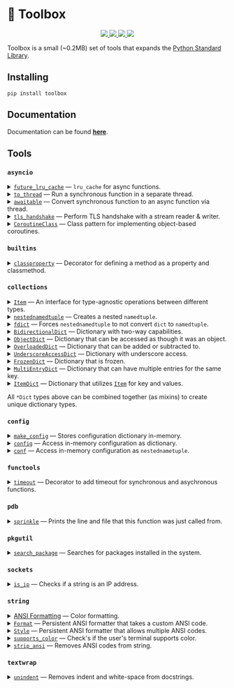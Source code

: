 # 🧰 Toolbox

<p align="center">

  <a href="https://github.com/synchronizing/toolbox/actions?query=workflow%3ABuild">
    <img src="https://github.com/synchronizing/toolbox/workflows/Build/badge.svg?branch=master&event=push">
  </a>

<a href="https://synchronizing.github.io/toolbox/">
    <img src="https://github.com/synchronizing/toolbox/workflows/Docs/badge.svg?branch=master&event=push">
  </a>

  <a href="https://coveralls.io/github/synchronizing/toolbox?branch=master">
    <img src="https://coveralls.io/repos/github/synchronizing/toolbox/badge.svg?branch=master">
  </a>

  <a href="https://opensource.org/licenses/MIT">
    <img src="https://img.shields.io/badge/License-MIT-yellow.svg">
  </a>
</p>

Toolbox is a small (~0.2MB) set of tools that expands the [Python Standard Library](https://docs.python.org/3/library/).

## Installing

```
pip install toolbox
```

## Documentation

Documentation can be found [**here**](http://synchronizing.github.io/toolbox/).

## Tools

### `asyncio`

<details>
  <summary><a href="https://synchronizing.github.io/toolbox/module/asyncio.html#toolbox.asyncio.cache.future_lru_cache"><code>future_lru_cache</code></a> — <code>lru_cache</code> for async functions.</summary><br>
  
```python
from toolbox import future_lru_cache
import asyncio

@future_lru_cache
async def func():
    await asyncio.sleep(10)
    return 42

async def main():
    await func() # Runs once.
    await func() # Returns cached value.

asyncio.run(main())
````
</details>

<details>
  <summary><a href="https://synchronizing.github.io/toolbox/module/asyncio.html#toolbox.asyncio.threads.to_thread"><code>to_thread</code></a> — Run a synchronous function in a separate thread.</summary><br>

```python
from toolbox import to_thread
import asyncio
import time

def func():
    time.sleep(2)
    return "Hello world"

async def main():
    await to_thread(func)

asyncio.run(main())
````

</details>

<details>
  <summary><a href="https://synchronizing.github.io/toolbox/module/asyncio.html#toolbox.asyncio.threads.awaitable"><code>awaitable</code></a> — Convert synchronous function to an async function via thread.</summary><br>
  
Leverages the `to_thread` function above.

```python
from toolbox import awaitable
import asyncio
import time

@awaitable
def func():
    time.sleep(2)
    return "Hello world"

async def main():
    await func()

asyncio.run(func())
```
</details>

<details>
  <summary><a href="https://synchronizing.github.io/toolbox/module/asyncio.html#toolbox.asyncio.streams.tls_handshake"><code>tls_handshake</code></a> — Perform TLS handshake with a stream reader & writer.</summary><br>

```python
from toolbox import tls_handshake
import asyncio

async def client():
    reader, writer = await asyncio.open_connection("httpbin.org", 443, ssl=False)
    await tls_handshake(reader=reader, writer=writer)

    # Communication is now encrypted.

asyncio.run(client())
```
</details>

<details>
  <summary><a href="https://synchronizing.github.io/toolbox/module/asyncio.html#toolbox.asyncio.pattern.CoroutineClass"><code>CoroutineClass</code></a> — Class pattern for implementing object-based coroutines. </summary><br>
  
Pattern for creating a coroutine-like class that has multiple ways to start it.

```python
from toolbox import CoroutineClass
import asyncio

class Coroutine(CoroutineClass):
    def __init__(self, run: bool = False):
        super().__init__(run=run)

    # Default entry function.
    async def entry(self):
        await asyncio.sleep(1)
        return "Hello world"

# Start coroutine outside Python async context.
def iomain():

    # via __init__
    coro = Coroutine(run=True)
    print(coro.result)  # Hello world

    # via .run()
    coro = Coroutine()
    result = coro.run()
    print(result)  # Hello world

# Start coroutine inside Python async context.
async def aiomain():

    # via __init__
    coro = Coroutine(run=True)
    await asyncio.sleep(1)
    coro.stop()
    print(coro.result)  # None - because process was stopped before completion.

    # via .run()
    coro = Coroutine()
    coro.run()
    await asyncio.sleep(1)
    result = coro.stop()  # None - because coroutine was stopped before completion.
    print(result)  # Hello world

    # via await
    coro = Coroutine()
    result = await coro  # You can also start, and await later.
    print(result)  # Hello World

    # via context manager
    async with Coroutine() as coro:
        result = await coro
    print(result)  # Hello World
```
</details>

### `builtins`

<details>
  <summary><a href="https://synchronizing.github.io/toolbox/module/builtins.html#toolbox.builtins.property.classproperty"><code>classproperty</code></a> — Decorator for defining a method as a property and classmethod.</summary><br>

Allows access to computed class attributes.

```python
from toolbox import classproperty

class Animal:
    @classproperty
    def dog(cls):
        return "whoof!"

print(Animal.dog) #  'whoof!'
```
</details>

### `collections`

<details>
  <summary><a href="https://synchronizing.github.io/toolbox/module/collections.html#toolbox.collections.item.Item"><code>Item</code></a> — An interface for type-agnostic operations between different types.</summary><br>

```python
from toolbox import Item

item = Item(100)
print(item == b"100" == "100" == 100) #  True
```
</details>

<details>
  <summary><a href="https://synchronizing.github.io/toolbox/module/collections.html#toolbox.collections.namedtuple.nestednamedtuple"><code>nestednamedtuple</code></a> — Creates a nested <code>namedtuple</code>.</summary><br>

```python
from toolbox import nestednamedtuple

nt = nestednamedtuple({"hello": {"ola": "mundo"}})
print(nt)           #  namedtupled(hello=namedtupled(ola='mundo'))
print(nt.hello.ola) #  mundo
```
</details>

<details>
  <summary><a href="https://synchronizing.github.io/toolbox/module/collections.html#toolbox.collections.namedtuple.fdict"><code>fdict</code></a> — Forces <code>nestednamedtuple</code> to not convert <code>dict</code> to <code>namedtuple</code>. </summary><br>

```python
from toolbox import nestednamedtuple, fdict

d = {"hello": "world"}
nt = nestednamedtuple({"forced": fdict(d), "notforced": d})

print(nt.notforced) #  namedtupled(hello='world')
print(nt.forced)    #  {'hello': 'world'}
```
</details>

<details>
  <summary><a href="https://synchronizing.github.io/toolbox/module/collections.html#toolbox.collections.mapping.BidirectionalDict"><code>BidirectionalDict</code></a> — Dictionary with two-way capabilities.</summary><br>

```python
from toolbox import BidirectionalDict

d = BidirectionalDict({"hello": "world"})
print(d) #  {'hello': 'world', 'world': 'hello'}
```
</details>

<details>
  <summary><a href="https://synchronizing.github.io/toolbox/module/collections.html#toolbox.collections.mapping.ObjectDict"><code>ObjectDict</code></a> — Dictionary that can be accessed as though it was an object.</summary><br>

```python
from toolbox import ObjectDict

d = ObjectDict({"hello": "world"})
print(d.hello) #  'world'
```
</details>

<details>
  <summary><a href="https://synchronizing.github.io/toolbox/module/collections.html#toolbox.collections.mapping.OverloadedDict"><code>OverloadedDict</code></a> — Dictionary that can be added or subtracted to.</summary><br>

```python
from toolbox import OverloadedDict

d1 = OverloadedDict({"hello": "world"})
d2 = OverloadedDict({"ola": "mundo"})

d1 += d2
print(d1) #  {'hello': 'world', 'ola': 'mundo'}

d1 -= d2
print(d1) #  {'hello': 'world'}
```
</details>

<details>
  <summary><a href="https://synchronizing.github.io/toolbox/module/collections.html#toolbox.collections.mapping.UnderscoreAccessDict"><code>UnderscoreAccessDict</code></a> — Dictionary with underscore access.</summary><br>

```python
from toolbox import UnderscoreAccessDict

d = UnderscoreAccessDict({"hello": "world"})
print(d.hello) #  'world'
```
</details>

<details>
  <summary><a href="https://synchronizing.github.io/toolbox/module/collections.html#toolbox.collections.mapping.FrozenDict"><code>FrozenDict</code></a> — Dictionary that is frozen.</summary><br>

```python
from toolbox import FrozenDict

d = FrozenDict({"hello": "world"})
d["hello"] = "mundo" # KeyError: Cannot set key and value because this is a frozen dictionary.
```
</details>

<details>
  <summary><a href="https://synchronizing.github.io/toolbox/module/collections.html#toolbox.collections.mapping.MultiEntryDict"><code>MultiEntryDict</code></a> — Dictionary that can have multiple entries for the same key.</summary><br>

```python
from toolbox import MultiEntryDict

d = MultiEntryDict({"hello": "world"})
d["hello"] = "mundo"
print(d) #  {'hello': ['world', 'mundo']}
```
</details>

<details>
  <summary><a href="https://synchronizing.github.io/toolbox/module/collections.html#toolbox.collections.mapping.ItemDict"><code>ItemDict</code></a> — Dictionary that utilizes <a href="#Item"><code>Item</code></a> for key and values.</summary><br>

```python
from toolbox import ItemDict, Item

d = ItemDict({"100": "one hundred"})
print(d[100])                                          #  one hundred
print(d[100] == d['100'] == d[b'100'] == d[Item(100)]) #  True
```
</details>

All `*Dict` types above can be combined together (as mixins) to create unique dictionary types.

### `config`

<details>
  <summary><a href="https://synchronizing.github.io/toolbox/module/config.html#toolbox.config.globalconfig.make_config"><code>make_config</code></a> — Stores configuration dictionary in-memory.</summary><br>

Creates a global configuration that can be accessed by other portions of the code via `conf` or `config` function calls. Minimizes the need to create `Config` objects and pass them around different modules, classes, functions, etc.

```python
from toolbox import make_config

make_config(hello="world")
```
</details>

<details>
  <summary><a href="https://synchronizing.github.io/toolbox/module/config.html#toolbox.config.globalconfig.config"><code>config</code></a> — Access in-memory configuration as dictionary.</summary><br>

```python
from toolbox import config

print(config()['hello']) #  'world'
```
</details>

<details>
  <summary><a href="https://synchronizing.github.io/toolbox/module/config.html#toolbox.config.globalconfig.conf"><code>conf</code></a> — Access in-memory configuration as <code>nestednametuple</code>.</summary><br>

```python
from toolbox import conf

print(conf().hello) #  'world'
```
</details>

### `functools`

<details>
  <summary><a href="https://synchronizing.github.io/toolbox/module/functools.html#toolbox.functools.timeout.timeout"><code>timeout</code></a> — Decorator to add timeout for synchronous and asychronous functions.</summary><br>

Decorator that adds support for synchronous and asynchronous function timeout. Quits function after an amount of time passes.

```python
from toolbox import timeout
import asyncio
import time

@timeout(seconds=1)
def func():
    time.sleep(15)

@timeout(seconds=1)
async def func():
    await asyncio.sleep(15)
```
</details>

### `pdb`

<details>
  <summary><a href="https://synchronizing.github.io/toolbox/module/pdb.html#toolbox.pdb.sprinke.sprinkle"><code>sprinkle</code></a> —  Prints the line and file that this function was just called from.</summary><br>

```python
from toolbox.pdb.sprinkle import sprinkle

sprinkle() # >>> 3 this_file.py
sprinkle("hello", "world") # >>> 4 this_file.py hello world
```
</details>

### `pkgutil`

<details>
  <summary><a href="https://synchronizing.github.io/toolbox/module/pkgutil.html#toolbox.pkgutil.package.search_package"><code>search_package</code></a> — Searches for packages installed in the system.</summary><br>

```python
from toolbox import search_package

print(search_package("toolbox", method="is"))
#  {'toolbox': <module 'toolbox' from '.../toolbox/__init__.py'>}
```
</details>

### `sockets`

<details>
  <summary><a href="https://synchronizing.github.io/toolbox/module/sockets.html#toolbox.sockets.ip.is_ip"><code>is_ip</code></a> — Checks if a string is an IP address.</summary><br>

```python
from toolbox import is_ip

print(is_ip('127.0.0.1')) # True
print(is_ip('localhost')) # False
```
</details>

### `string`

<details>
  <summary><a href="https://synchronizing.github.io/toolbox/module/string.html#color">ANSI Formatting</a> — Color formatting.</summary><br>

Check documentation [here](https://synchronizing.github.io/toolbox/module/string.html#color) for further information on all built-in formats.

```python
from toolbox import bold, red

print(red("This text is red!"))
print(bold("This text is bolded!"))
```
</details>

<details>
  <summary><a href="https://synchronizing.github.io/toolbox/module/string.html#toolbox.string.color.Format"><code>Format</code></a> — Persistent ANSI formatter that takes a custom ANSI code.</summary><br>

```python
from toolbox import Format

bold = Format(code=1)
print(bold("hello world"))
```
</details>

<details>
  <summary><a href="https://synchronizing.github.io/toolbox/module/string.html#toolbox.string.color.Style"><code>Style</code></a> — Persistent ANSI formatter that allows multiple ANSI codes.</summary><br>

```python
from toolbox import Style, red, bold

error = Style(red, bold)
print(error("This is red & bolded error."))
```
</details>

<details>
  <summary><a href="https://synchronizing.github.io/toolbox/module/string.html#toolbox.string.color.supports_color"><code>supports_color</code></a> — Check's if the user's terminal supports color.</summary><br>

```python
from toolbox import supports_color

print(supports_color()) # True
```
</details>

<details>
  <summary><a href="https://synchronizing.github.io/toolbox/module/string.html#toolbox.string.color.strip_ansi"><code>strip_ansi</code></a> — Removes ANSI codes from string.</summary><br>

```python
from toolbox import strip_ansi

print(strip_ansi("\x1b[1mhello world\x1b[0m")) #  hello world
```
</details>

### `textwrap`

<details>
  <summary><a href="https://synchronizing.github.io/toolbox/module/textwrap.html#toolbox.textwrap.text.unindent"><code>unindent</code></a> — Removes indent and white-space from docstrings.</summary><br>

```python
from toolbox import unindent

def test():
    text = """
           hello world
           this is a test
           """
    print(text)

    text = unindent(
        """
        hello world
        this is a test
        """
    )
    print(text)

test()
#           hello world
#           this is a test
#
# hello world
# this is a test
```
</details>
